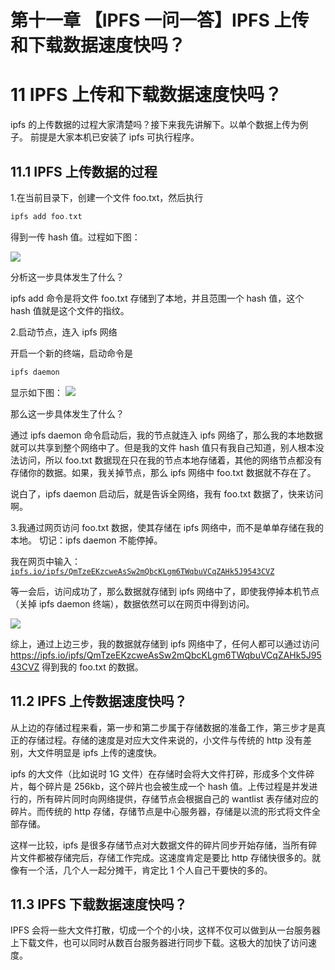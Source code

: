 # 第十一章 【IPFS 一问一答】IPFS 上传和下载数据速度快吗？

# 11 IPFS 上传和下载数据速度快吗？

ipfs 的上传数据的过程大家清楚吗？接下来我先讲解下。以单个数据上传为例子。 前提是大家本机已安装了 ipfs 可执行程序。

## 11.1 IPFS 上传数据的过程

1.在当前目录下，创建一个文件 foo.txt，然后执行

```go
ipfs add foo.txt
```

得到一传 hash 值。过程如下图：

![](img/c27c3d73a21b1f7b6d5469a6727db513.jpg)

分析这一步具体发生了什么？

ipfs add 命令是将文件 foo.txt 存储到了本地，并且范围一个 hash 值，这个 hash 值就是这个文件的指纹。

2.启动节点，连入 ipfs 网络

开启一个新的终端，启动命令是

```go
ipfs daemon
```

显示如下图： ![](img/f726e2ead6614ef47efd2544be7bc02b.jpg)

那么这一步具体发生了什么？

通过 ipfs daemon 命令启动后，我的节点就连入 ipfs 网络了，那么我的本地数据就可以共享到整个网络中了。但是我的文件 hash 值只有我自己知道，别人根本没法访问，所以 foo.txt 数据现在只在我的节点本地存储着，其他的网络节点都没有存储你的数据。如果，我关掉节点，那么 ipfs 网络中 foo.txt 数据就不存在了。

说白了，ipfs daemon 启动后，就是告诉全网络，我有 foo.txt 数据了，快来访问啊。

3.我通过网页访问 foo.txt 数据，使其存储在 ipfs 网络中，而不是单单存储在我的本地。 切记：ipfs daemon 不能停掉。

我在网页中输入：[`ipfs.io/ipfs/QmTzeEKzcweAsSw2mQbcKLgm6TWqbuVCqZAHk5J9543CVZ`](https://ipfs.io/ipfs/QmTzeEKzcweAsSw2mQbcKLgm6TWqbuVCqZAHk5J9543CVZ)

等一会后，访问成功了，那么数据就存储到 ipfs 网络中了，即使我停掉本机节点（关掉 ipfs daemon 终端），数据依然可以在网页中得到访问。

![](img/8e2f70e1e1ffa9b6f02065058007fdfc.jpg)

综上，通过上边三步，我的数据就存储到 ipfs 网络中了，任何人都可以通过访问 https://ipfs.io/ipfs/QmTzeEKzcweAsSw2mQbcKLgm6TWqbuVCqZAHk5J9543CVZ 得到我的 foo.txt 的数据。

## 11.2 IPFS 上传数据速度快吗？

从上边的存储过程来看，第一步和第二步属于存储数据的准备工作，第三步才是真正的存储过程。存储的速度是对应大文件来说的，小文件与传统的 http 没有差别，大文件明显是 ipfs 上传的速度快。

ipfs 的大文件（比如说时 1G 文件）在存储时会将大文件打碎，形成多个文件碎片，每个碎片是 256kb，这个碎片也会被生成一个 hash 值。上传过程是并发进行的，所有碎片同时向网络提供，存储节点会根据自己的 wantlist 表存储对应的碎片。而传统的 http 存储，存储节点是中心服务器，存储是以流的形式将文件全部存储。

这样一比较，ipfs 是很多存储节点对大数据文件的碎片同步开始存储，当所有碎片文件都被存储完后，存储工作完成。这速度肯定是要比 http 存储快很多的。就像有一个活，几个人一起分摊干，肯定比 1 个人自己干要快的多的。

## 11.3 IPFS 下载数据速度快吗？

IPFS 会将一些大文件打散，切成一个个的小块，这样不仅可以做到从一台服务器上下载文件，也可以同时从数百台服务器进行同步下载。这极大的加快了访问速度。